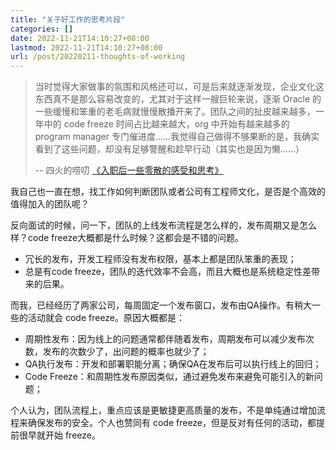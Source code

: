 ```yaml
---
title: "关于好工作的思考片段"
categories: []
date: 2022-11-21T14:10:27+08:00
lastmod: 2022-11-21T14:10:27+08:00
url: /post/20220211-thoughts-of-working
---
```


> 当时觉得大家做事的氛围和风格还可以，可是后来就逐渐发现，企业文化这东西真不是那么容易改变的，尤其对于这样一艘巨轮来说，逐渐 Oracle 的一些缓慢和笨重的老毛病就慢慢散播开来了。团队之间的扯皮越来越多，一年中的 code freeze 时间占比越来越大，org 中开始有越来越多的 program manager 专门催进度……我觉得自己做得不够果断的是，我确实看到了这些问题，却没有足够警醒和趁早行动（其实也是因为懒……）
> 
> -- 四火的唠叨 [《入职后一些零散的感受和思考》](https://www.raychase.net/7174)

我自己也一直在想，找工作如何判断团队或者公司有工程师文化，是否是个高效的值得加入的团队呢？

反向面试的时候，问一下，团队的上线发布流程是怎么样的，发布周期又是怎么样？code freeze大概都是什么时候？这都会是不错的问题。

* 冗长的发布，开发工程师没有发布权限，基本上都是团队笨重的表现；
* 总是有code freeze，团队的迭代效率不会高，而且大概也是系统稳定性差带来的后果。

而我，已经经历了两家公司，每周固定一个发布窗口，发布由QA操作。有稍大一些的活动就会 code freeze。原因大概都是：

* 周期性发布：因为线上的问题通常都伴随着发布，周期发布可以减少发布次数，发布的次数少了，出问题的概率也就少了；
* QA执行发布：开发和部署职能分离；确保QA在发布后可以执行线上的回归；
* Code Freeze：和周期性发布原因类似，通过避免发布来避免可能引入的新问题；

个人认为，团队流程上，重点应该是更敏捷更高质量的发布，不是单纯通过增加流程来确保发布的安全。个人也赞同有 code freeze，但是反对有任何的活动，都提前很早就开始 freeze。
